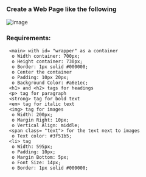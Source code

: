 ### Create a Web Page like the following

![image](https://github.com/nsinorov/SoftUniMainPath/assets/45227327/e01f8072-0482-43dd-9522-7c6cc9d014af)

### Requirements:

     <main> with id= "wrapper" as a container
      o Width container: 700px;
      o Height container: 730px;
      o Border: 1px solid #000000;
      o Center the container
      o Padding: 10px 20px;
      o Background Color: #a6e1ec;
     <h1> and <h2> tags for headings
     <p> tag for paragraph
     <strong> tag for bold text
     <em> tag for italic text
     <img> tag for images 
      o Width: 200px;
      o Margin Right: 10px;
      o Vertical Align: middle;
     <span class= "text"> for the text next to images
      o Text color: #3f51b5;
     <li> tag
      o Width: 595px;
      o Padding: 10px;
      o Margin Bottom: 5px;
      o Font Size: 14px;
      o Border: 1px solid #000000;
